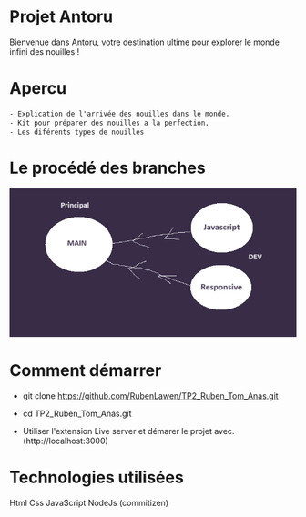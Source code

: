 # Projet Antoru

Bienvenue dans Antoru, votre destination ultime pour explorer le monde infini des nouilles !

# Apercu

    - Explication de l'arrivée des nouilles dans le monde.
    - Kit pour préparer des nouilles a la perfection.
    - Les diférents types de nouilles

# Le procédé des branches

![alt text](img/branches.png)

# Comment démarrer

- git clone https://github.com/RubenLawen/TP2_Ruben_Tom_Anas.git

- cd TP2_Ruben_Tom_Anas.git

- Utiliser l'extension Live server et démarer le projet avec. (http://localhost:3000)

# Technologies utilisées

Html
Css
JavaScript
NodeJs (commitizen)
